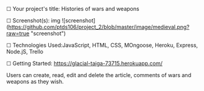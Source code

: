 
☐ Your project's title: Histories of wars and weapons

☐ Screenshot(s): img
![screenshot] (https://github.com/ptds106/project_2/blob/master/image/medieval.png?raw=true "screenshot")

☐ Technologies Used:JavaScript, HTML, CSS, MOngoose, Heroku, Express, Node.jS, Trello

☐ Getting Started: https://glacial-taiga-73715.herokuapp.com/

Users can create, read, edit and delete the article, comments of wars and weapons as they wish.
